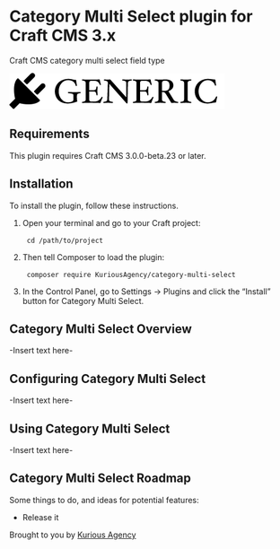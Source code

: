 # Category Multi Select plugin for Craft CMS 3.x

Craft CMS category multi select field type 

![Screenshot](resources/img/plugin-logo.png)

## Requirements

This plugin requires Craft CMS 3.0.0-beta.23 or later.

## Installation

To install the plugin, follow these instructions.

1. Open your terminal and go to your Craft project:

        cd /path/to/project

2. Then tell Composer to load the plugin:

        composer require KuriousAgency/category-multi-select

3. In the Control Panel, go to Settings → Plugins and click the “Install” button for Category Multi Select.

## Category Multi Select Overview

-Insert text here-

## Configuring Category Multi Select

-Insert text here-

## Using Category Multi Select

-Insert text here-

## Category Multi Select Roadmap

Some things to do, and ideas for potential features:

* Release it

Brought to you by [Kurious Agency](https://kurious.agency)

